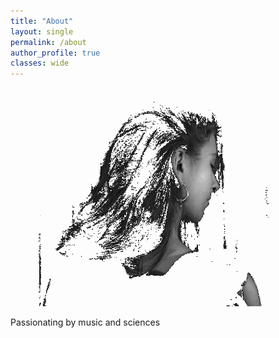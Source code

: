 ```yaml
---
title: "About"
layout: single
permalink: /about
author_profile: true
classes: wide
---
```


<p align="center">
  <img width="500" height="350" src="https://raw.githubusercontent.com/ninon-io/ninon-io.github.io/master/images/ninon_dos2.png">
</p>

Passionating by music and sciences 
